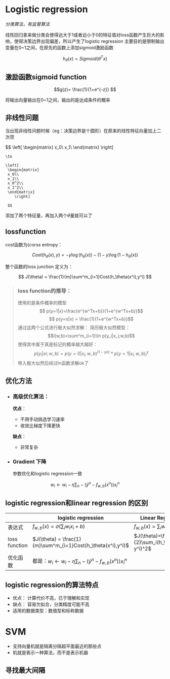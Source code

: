 # Logistic regression

*分类算法，有监督算法*

线性回归拿来做分类会使得远大于1或者远小于0的特征值对loss函数产生巨大的影响，使得决策边界出现偏差，所以产生了logistic regression 主要目的是限制输出变量在0~1之间，在原先的函数上添加sigmoid激励函数

$$ h_{\theta}(x)=Sigmoid(\theta^Tx) $$

## 激励函数sigmoid function
  $$g(z)= \frac{1}{1+e^{-z}} $$

将输出向量输出在0~1之间，输出的是达成条件的概率

## 非线性问题

当出现非线性问题时候（eg：决策边界是个圆形）在原来的线性特征向量加上二次项

$$ \left[ 
    \begin{matrix}
    x_0\\
    x_1\\
    \end{matrix}
    \right]
    
    \to

    \left[
     \begin{matrix}
     x_0\\
     x_1\\
     x_0^2\\
     x_1^2\\
     \end{matrix}   
        \right]
    
     $$

添加了两个特征量，再加入两个$\theta$量就可以了

## lossfunction

cost函数为(corss entropy：

$$ Cost(h_\theta(x), y) = -y \log(h_\theta(x))-(1-y)\log(1-h_\theta(x))
$$

整个函数的loss junction 定义为：

$$ J(\theta) = \frac{1}{m}\sum^m_{i=1}Cost(h_\theta(x^i),y^i)
$$

> ### loss function的推导：
> 使用的是条件概率的模型
> $$ p(y=1|x)=\frac{e^{w^Tx+b}}{1+e^{w^Tx+b}}$$
>$$ p(y=o|x) = \frac{1}{1+e^{w^Tx+b}}$$
>通过这两个公式进行极大似然求解：
>简历极大似然模型：
>$$l(w,b)=\sum^m_{i=1}\ln p(y_i|x_i;w,b)$$
>使得其中属于真是标记的概率越大越好：
>$$p(y_i|xi;w,b)=p(y=0|x_i;w,b)^{(1-yo)}*p(y=1|x_i;w,b)^y_i$$
>带入极大似然后经过ln函数求解ok了

## 优化方法

- ### 高级优化算法：
  
  **优点**：
  - 不用手动挑选学习速率
  - 收敛比梯度下降更快
  
  **缺点**：
  - 非常复杂

- ### Gradient 下降

  参数优化和logistic regression一致

$$ w_i\leftarrow w_i-\eta\sum_n-(\hat{y}^n-f_{w,b}(x^n))x_i^n$$
 
## logistic regression和linear regression 的区别

||logistic regression|Linear Regression|
|---|---|---|
|表达式|$f_{w,b}(x)=\sigma(\sum_iw_ix_i+b)$|$f_{w,b}(x)=\sum_iw_ix_i+b$|
|loss function|$J(\theta) = \frac{1}{m}\sum^m_{i=1}Cost(h_\theta(x^i),y^i)$|$J(\theta)=\frac{1}{2}\sum_i(h_\theta(x^i)-y^i)^2$|
|优化函数|都是：$w_i\leftarrow w_i-\eta\sum_n-(\hat{y}^n-f_{w,b}(x^n))x_i^n$|

## logistic regression的算法特点

- 优点： 计算代价不高，已于理解和实现
- 缺点： 容易欠拟合，分类精度可能不高
- 适用的数据类型：数值型和标称数据

# SVM

- 支持向量机就是隔离分隔超平面最近的那些点
- 机就是表示一种算法，而不是表示机器

## 寻找最大间隔

 

